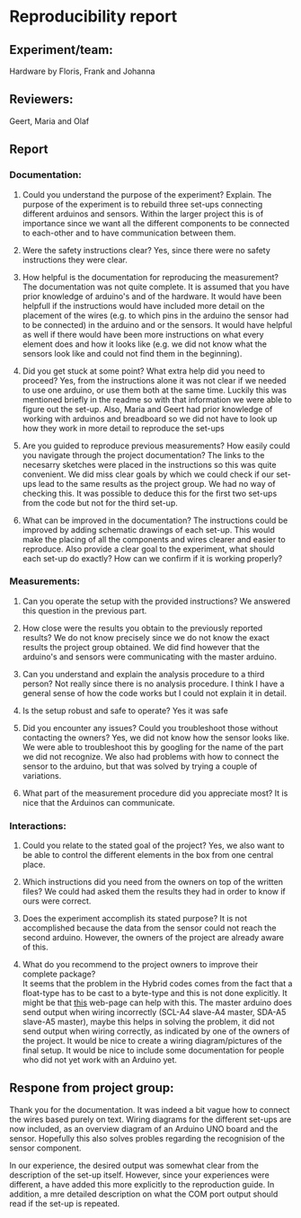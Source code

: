 # Reproducibility report

## Experiment/team: 
Hardware by Floris, Frank and Johanna

## Reviewers: 
Geert, Maria and Olaf

## Report 

### Documentation:

1.	Could you understand the purpose of the experiment? Explain.
The purpose of the experiment is to rebuild three set-ups connecting different arduinos and sensors. Within the larger project this is of importance since we want all the different components to be connected to each-other and to have communication between them. 

2.	Were the safety instructions clear?
Yes, since there were no safety instructions they were clear.

3.	How helpful is the documentation for reproducing the measurement?
The documentation was not quite complete. It is assumed that you have prior knowledge of arduino's and of the hardware. It would have been helpfull if the instructions would have included more detail on the placement of the wires (e.g. to which pins in the arduino the sensor had to be connected) in the arduino and or the sensors. It would have helpful as well if there would have been more instructions on what every element does and how it looks like (e.g. we did not know what the sensors look like and could not find them in the beginning).

4.	Did you get stuck at some point? What extra help did you need to proceed?
Yes, from the instructions alone it was not clear if we needed to use one arduino, or use them both at the same time. Luckily this was mentioned briefly in the readme so with that information we were able to figure out the set-up. Also, Maria and Geert had prior knowledge of working with arduinos and breadboard so we did not have to look up how they work in more detail to reproduce the set-ups

5.	Are you guided to reproduce previous measurements? How easily could you navigate through the project documentation?
The links to the necesarry sketches were placed in the instructions so this was quite convenient. We did miss clear goals by which we could check if our set-ups lead to the same results as the project group. We had no way of checking this. It was possible to deduce this for the first two set-ups from the code but not for the third set-up.

6.	What can be improved in the documentation?
The instructions could be improved by adding schematic drawings of each set-up. This would make the placing of all the components and wires clearer and easier to reproduce. Also provide a clear goal to the experiment, what should each set-up do exactly? How can we confirm if it is working properly?

### Measurements:

1.	Can you operate the setup with the provided instructions?
We answered this question in the previous part.


2.	How close were the results you obtain to the previously reported results?
We do not know precisely since we do not know the exact results the project group obtained. We did find however that the arduino's and sensors were communicating with the master arduino.

3.	Can you understand and explain the analysis procedure to a third person?
Not really since there is no analysis procedure. I think I have a general sense of how the code works but I could not explain it in detail.

4.	Is the setup robust and safe to operate? 
Yes it was safe

5.	Did you encounter any issues? Could you troubleshoot those without contacting the owners?
Yes, we did not know how the sensor looks like. We were able to troubleshoot this by googling for the name of the part we did not recognize.
We also had problems with how to connect the sensor to the arduino, but that was solved by trying a couple of variations.

6.	What part of the measurement procedure did you appreciate most?
It is nice that the Arduinos can communicate.


### Interactions:

1.	Could you relate to the stated goal of the project?
Yes, we also want to be able to control the different elements in the box from one central place.


2.	Which instructions did you need from the owners on top of the written files?
We could had asked them the results they had in order to know if ours were correct.

3.	Does the experiment accomplish its stated purpose?
It is not accomplished because the data from the sensor could not reach the second arduino. However, the owners of the project are already aware of this.

4.	What do you recommend to the project owners to improve their complete package?  
It seems that the problem in the Hybrid codes comes from the fact that a float-type has to be cast to a byte-type and this is not done explicitly.
It might be that [this](https://forum.arduino.cc/index.php?topic=577373.0) web-page can help with this.
The master arduino does send output when wiring incorrectly (SCL-A4 slave-A4 master, SDA-A5 slave-A5 master), maybe this helps in solving the problem, it did not send output when wiring correctly, as indicated by one of the owners of the project.
It would be nice to create a wiring diagram/pictures of the final setup.
It would be nice to include some documentation for people who did not yet work with an Arduino yet.

## Respone from project group: 
Thank you for the documentation.
It was indeed a bit vague how to connect the wires based purely on text. Wiring diagrams for the different set-ups are now included, as an overview diagram of an Arduino UNO board and the sensor. 
Hopefully this also solves probles regarding the recognision of the sensor component.
 
In our experience, the desired output was somewhat clear from the description of the set-up itself. 
However, since your experiences were different, a have added this more explicitly to the reproduction guide.
In addition, a mre detailed description on what the COM port output should read if the set-up is repeated.